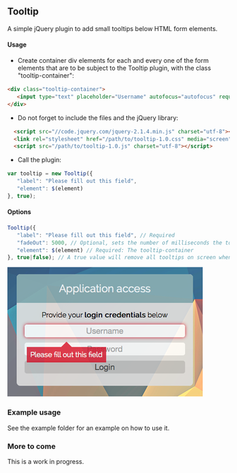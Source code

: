## Tooltip
A simple jQuery plugin to add small tooltips below HTML form elements.

#### Usage
* Create container div elements for each and every one of the form elements that are to be subject to the Tooltip plugin, with the class "tooltip-container":
```html
<div class="tooltip-container">
   <input type="text" placeholder="Username" autofocus="autofocus" required="required" />
</div>
```
* Do not forget to include the files and the jQuery library:
```html
  <script src="//code.jquery.com/jquery-2.1.4.min.js" charset="utf-8"></script>
  <link rel="stylesheet" href="/path/to/tooltip-1.0.css" media="screen" charset="utf-8">
  <script src="/path/to/tooltip-1.0.js" charset="utf-8"></script>
```
* Call the plugin:
```js
var tooltip = new Tooltip({
   "label": "Please fill out this field",
   "element": $(element)
}, true);
```
#### Options
```js
Tooltip({
   "label": "Please fill out this field", // Required
   "fadeOut": 5000, // Optional, sets the number of milliseconds the tooltip should stay on screen
   "element": $(element) // Required: The tooltip-container
}, true|false); // A true value will remove all tooltips on screen when executing
```
![Screenshot](https://github.com/pkrll/JavaScript/blob/master/Tooltip/tooltip10.png)
### Example usage
See the example folder for an example on how to use it.
### More to come
This is a work in progress.
